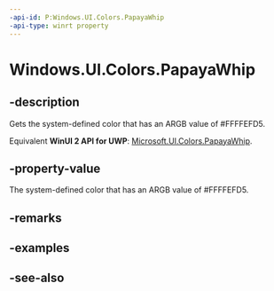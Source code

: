 ```yaml
---
-api-id: P:Windows.UI.Colors.PapayaWhip
-api-type: winrt property
---
```


<!-- Property syntax
public Windows.UI.Color PapayaWhip { get; }
-->

# Windows.UI.Colors.PapayaWhip

## -description

Gets the system-defined color that has an ARGB value of #FFFFEFD5.

Equivalent **WinUI 2 API for UWP**: [Microsoft.UI.Colors.PapayaWhip](/windows/winui/api/microsoft.ui.colors.papayawhip).

## -property-value

The system-defined color that has an ARGB value of #FFFFEFD5.

## -remarks

## -examples

## -see-also
